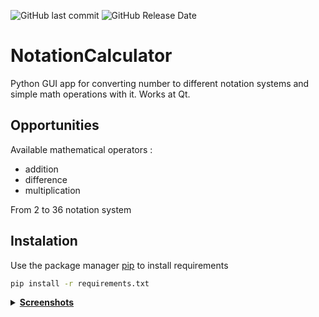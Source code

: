 ![GitHub last commit](https://img.shields.io/github/last-commit/Iwwww/NotationCalculator)
![GitHub Release Date](https://img.shields.io/github/release-date/Iwwww/NotationCalculator)
# NotationCalculator
Python GUI app for converting number to different notation systems and simple math operations with it.
Works at Qt.
## Opportunities
Available mathematical operators :
- addition
- difference
- multiplication

From 2 to 36 notation system
## Instalation
Use the package manager [pip](https://pip.pypa.io/en/stable/) to install requirements
``` bash
pip install -r requirements.txt
```

<details>
 <summary> <b><u> Screenshots <b><u> </summary>

 ![1](https://user-images.githubusercontent.com/45224503/147162010-309b5f2f-88b4-41eb-9795-5302e29cd0c2.png)
    
 ![2](https://user-images.githubusercontent.com/45224503/147162039-8204fa31-c624-48df-9869-344c81b071c0.png)

</details>